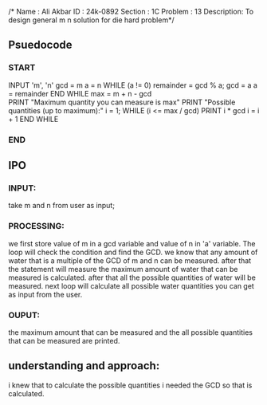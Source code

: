 /* Name    : Ali Akbar
   ID      : 24k-0892 
Section    : 1C
Problem    : 13
Description: To design general m n solution for die hard problem*/
## Psuedocode
### START
  INPUT 'm', 'n'
  gcd = m
  a = n 
  WHILE (a != 0)
    remainder = gcd % a;
    gcd = a
    a = remainder
  END WHILE
  max = m + n - gcd  
  PRINT "Maximum quantity you can measure is max"
  PRINT "Possible quantities (up to maximum):"
  i = 1;
  WHILE (i <= max / gcd)
    PRINT i * gcd
    i = i + 1
  END WHILE
### END


## IPO
 ### INPUT:
 take m and n from user as input;
### PROCESSING:
we first store value of m in a gcd variable and value of n in 'a' variable. The loop will check the condition and find the GCD. we know that any amount of water that is a multiple of the GCD of m and n can be measured. after that the statement will measure the maximum amount of water that can be measured is calculated.
after that all the possible quantities of water will be measured. next loop will calculate all possible water quantities you can get as input from the user.
### OUPUT:
the maximum amount that can be measured and the all possible quantities that can be measured are printed.

## understanding and approach:
i knew that to calculate the possible quantities i needed the GCD so that is calculated.
